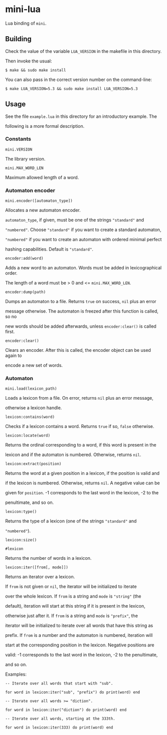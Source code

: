# mini-lua



Lua binding of `mini`.



## Building



Check the value of the variable `LUA_VERSION` in the makefile in this directory.

Then invoke the usual:



    $ make && sudo make install



You can also pass in the correct version number on the command-line:



    $ make LUA_VERSION=5.3 && sudo make install LUA_VERSION=5.3



## Usage



See the file `example.lua` in this directory for an introductory example. The

following is a more formal description.



### Constants



`mini.VERSION`  

The library version.



`mini.MAX_WORD_LEN`  

Maximum allowed length of a word.



### Automaton encoder



`mini.encoder([automaton_type])`  

Allocates a new automaton encoder.  

`automaton_type`, if given, must be one of the strings `"standard"` and

`"numbered"`. Choose `"standard"` if you want to create a standard automaton,

`"numbered"` if you want to create an automaton with ordered minimal perfect

hashing capabilities. Default is `"standard"`.



`encoder:add(word)`  

Adds a new word to an automaton. Words must be added in lexicographical order.

The length of a word must be > 0 and <= `mini.MAX_WORD_LEN`.



`encoder:dump(path)`  

Dumps an automaton to a file. Returns `true` on success, `nil` plus an error

message otherwise. The automaton is freezed after this function is called, so no

new words should be added afterwards, unless `encoder:clear()` is called first.



`encoder:clear()`  

Clears an encoder. After this is called, the encoder object can be used again to

encode a new set of words.



### Automaton



`mini.load(lexicon_path)`  

Loads a lexicon from a file. On error, returns `nil` plus an error message,

otherwise a lexicon handle.



`lexicon:contains(word)`  

Checks if a lexicon contains a word. Returns `true` if so, `false` otherwise.



`lexicon:locate(word)`  

Returns the ordinal corresponding to a word, if this word is present in the

lexicon and if the automaton is numbered. Otherwise, returns `nil`.



`lexicon:extract(position)`  

Returns the word at a given position in a lexicon, if the position is valid and

if the lexicon is numbered. Otherwise, returns `nil`. A negative value can be

given for `position`. -1 corresponds to the last word in the lexicon, -2 to the

penultimate, and so on.



`lexicon:type()`  

Returns the type of a lexicon (one of the strings `"standard"` and

`"numbered"`).



`lexicon:size()`  

`#lexicon`  

Returns the number of words in a lexicon.



`lexicon:iter([from[, mode]])`  

Returns an iterator over a lexicon.  

If `from` is not given or `nil`, the iterator will be initialized to iterate

over the whole lexicon. If `from` is a string and `mode` is `"string"` (the

default), iteration will start at this string if it is present in the lexicon,

otherwise just after it. If `from` is a string and `mode` is `"prefix"`, the

iterator will be initialized to iterate over all words that have this string as

prefix. If `from` is a number and the automaton is numbered, iteration will

start at the corresponding position in the lexicon. Negative positions are

valid: -1 corresponds to the last word in the lexicon, -2 to the penultimate,

and so on.  

Examples:



    -- Iterate over all words that start with "sub".

    for word in lexicon:iter("sub", "prefix") do print(word) end

    -- Iterate over all words >= "diction".

    for word in lexicon:iter("diction") do print(word) end

    -- Iterate over all words, starting at the 333th.

    for word in lexicon:iter(333) do print(word) end

